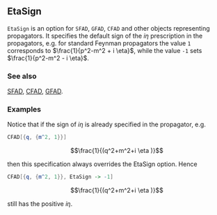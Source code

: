 ## EtaSign

`EtaSign` is an option for `SFAD`, `GFAD`, `CFAD` and other objects representing propagators. It specifies the default sign of the $i \eta$ prescription  in the propagators, e.g. for standard Feynman propagators the value `1` corresponds to $\frac{1}{p^2-m^2 + i \eta}$, while the value `-1` sets $\frac{1}{p^2-m^2 - i \eta}$. 

### See also

[SFAD](SFAD), [CFAD](CFAD), [GFAD](GFAD).

### Examples

Notice that if the sign of $i \eta$ is already specified in the propagator, e.g. 

```mathematica
CFAD[{q, {m^2, 1}}]
```

$$\frac{1}{(q^2+m^2+i \eta )}$$

then this specification always overrides the EtaSign option. Hence

```mathematica
CFAD[{q, {m^2, 1}}, EtaSign -> -1]
```

$$\frac{1}{(q^2+m^2+i \eta )}$$

still has the positive $i \eta$.